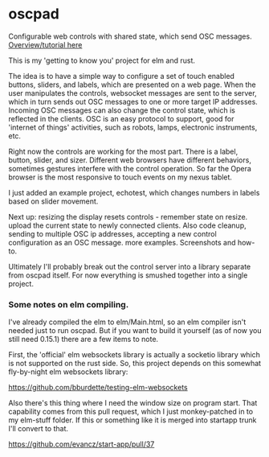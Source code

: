 # oscpad
Configurable web controls with shared state, which send OSC messages.  [Overview/tutorial here](https://github.com/bburdette/oscpad/wiki/Get-started-with-oscpad!)

This is my 'getting to know you' project for elm and rust.  

The idea is to have a simple way to configure a set of touch enabled buttons, sliders, and labels, which are presented on a web page.  When the user manipulates the controls, websocket messages are sent to the server, which in turn sends out OSC messages to one or more target IP addresses.  Incoming OSC messages can also change the control state, which is reflected in the clients.  OSC is an easy protocol to support, good for 'internet of things' activities, such as robots, lamps, electronic instruments, etc.

Right now the controls are working for the most part.  There is a label, button, slider, and sizer.  Different web browsers have different behaviors, sometimes gestures interfere with the control operation.  So far the Opera browser is the most responsive to touch events on my nexus tablet.  

I just added an example project, echotest, which changes numbers in labels based on slider movement.  

Next up: resizing the display resets controls - remember state on resize.  upload the current state to newly connected clients.  Also code cleanup, sending to multiple OSC ip addresses, accepting a new control configuration as an OSC message.  more examples.  Screenshots and how-to.  

Ultimately I'll probably break out the control server into a library separate from oscpad itself.  For now everything is smushed together into a single project.  

### Some notes on elm compiling.

I've already compiled the elm to elm/Main.html, so an elm compiler isn't needed just to run oscpad.  But if you want to build it yourself (as of now you still need 0.15.1) there are a few items to note.

First, the 'official' elm websockets library is actually a socketio library which is not supported on the rust side. So, this project depends on this somewhat fly-by-night elm websockets library:

https://github.com/bburdette/testing-elm-websockets

Also there's this thing where I need the window size on program start.  That capability comes from this pull request, which I just monkey-patched in to my elm-stuff folder.  If this or something like it is merged into startapp trunk I'll convert to that.

https://github.com/evancz/start-app/pull/37


